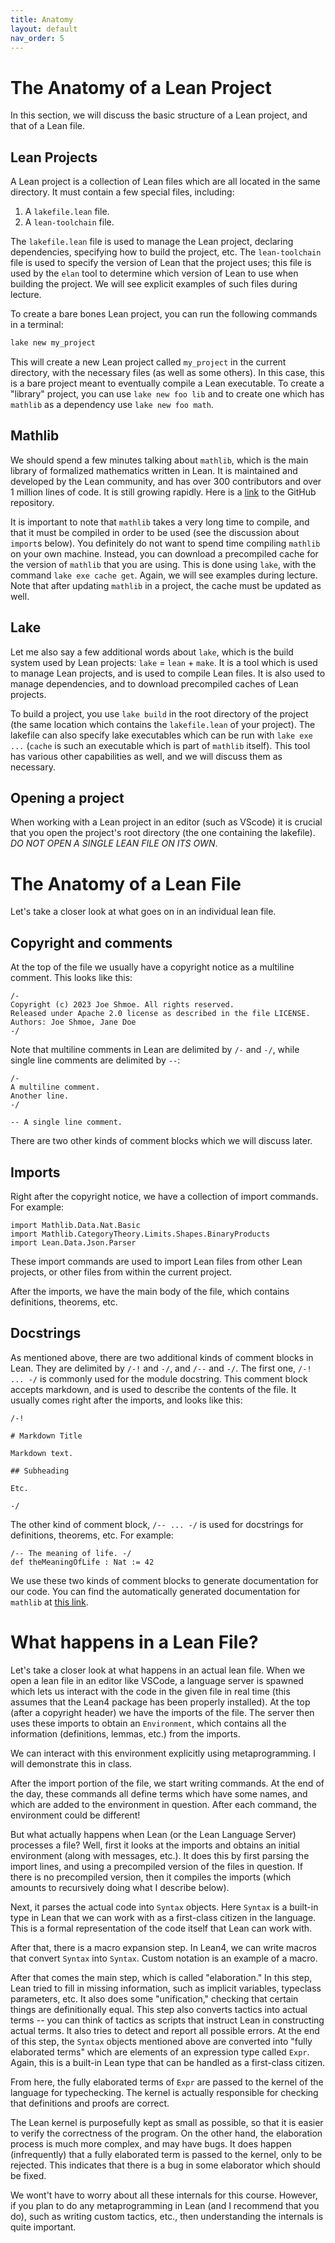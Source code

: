 ```yaml
---
title: Anatomy
layout: default
nav_order: 5
---
```


# The Anatomy of a Lean Project

In this section, we will discuss the basic structure of a Lean project, and that of a Lean file.

## Lean Projects

A Lean project is a collection of Lean files which are all located in the same directory.
It must contain a few special files, including:

1. A `lakefile.lean` file.
2. A `lean-toolchain` file.

The `lakefile.lean` file is used to manage the Lean project, declaring dependencies, specifying how to build the project, etc.
The `lean-toolchain` file is used to specify the version of Lean that the project uses; this file is used by the `elan` tool to determine which version of Lean to use when building the project.
We will see explicit examples of such files during lecture.

To create a bare bones Lean project, you can run the following commands in a terminal:

```bash
lake new my_project
```

This will create a new Lean project called `my_project` in the current directory, with the necessary files (as well as some others).
In this case, this is a bare project meant to eventually compile a Lean executable.
To create a "library" project, you can use `lake new foo lib` and to create one which has `mathlib` as a dependency use `lake new foo math`.

## Mathlib

We should spend a few minutes talking about `mathlib`, which is the main library of formalized mathematics written in Lean.
It is maintained and developed by the Lean community, and has over 300 contributors and over 1 million lines of code.
It is still growing rapidly.
Here is a [link](https://github.com/leanprover-community/mathlib4) to the GitHub repository.

It is important to note that `mathlib` takes a very long time to compile, and that it must be compiled in order to be used (see the discussion about `import`s below). 
You definitely do not want to spend time compiling `mathlib` on your own machine.
Instead, you can download a precompiled cache for the version of `mathlib` that you are using.
This is done using `lake`, with the command `lake exe cache get`.
Again, we will see examples during lecture.
Note that after updating `mathlib` in a project, the cache must be updated as well.

## Lake

Let me also say a few additional words about `lake`, which is the build system used by Lean projects: `lake` = `lean` + `make`.
It is a tool which is used to manage Lean projects, and is used to compile Lean files.
It is also used to manage dependencies, and to download precompiled caches of Lean projects.

To build a project, you use `lake build` in the root directory of the project (the same location which contains the `lakefile.lean` of your project).
The lakefile can also specify lake executables which can be run with `lake exe ...` (`cache` is such an executable which is part of `mathlib` itself).
This tool has various other capabilities as well, and we will discuss them as necessary.

## Opening a project

When working with a Lean project in an editor (such as VScode) it is crucial that you open the project's root directory (the one containing the lakefile).
*DO NOT OPEN A SINGLE LEAN FILE ON ITS OWN*.

# The Anatomy of a Lean File

Let's take a closer look at what goes on in an individual lean file.

## Copyright and comments
At the top of the file we usually have a copyright notice as a multiline comment.
This looks like this:
```lean
/-
Copyright (c) 2023 Joe Shmoe. All rights reserved.
Released under Apache 2.0 license as described in the file LICENSE.
Authors: Joe Shmoe, Jane Doe
-/
```
Note that multiline comments in Lean are delimited by `/-` and `-/`, while single line comments are delimited by `--`:
```lean
/-
A multiline comment.
Another line.
-/

-- A single line comment.
```
There are two other kinds of comment blocks which we will discuss later.

## Imports

Right after the copyright notice, we have a collection of import commands.
For example:

```lean
import Mathlib.Data.Nat.Basic
import Mathlib.CategoryTheory.Limits.Shapes.BinaryProducts
import Lean.Data.Json.Parser
```

These import commands are used to import Lean files from other Lean projects, or other files from within the current project.

After the imports, we have the main body of the file, which contains definitions, theorems, etc.

## Docstrings

As mentioned above, there are two additional kinds of comment blocks in Lean.
They are delimited by `/-!` and `-/`, and `/--` and `-/`.
The first one, `/-! ... -/` is commonly used for the module docstring.
This comment block accepts markdown, and is used to describe the contents of the file.
It usually comes right after the imports, and looks like this:

```lean
/-!

# Markdown Title

Markdown text.

## Subheading

Etc.

-/
```

The other kind of comment block, `/-- ... -/` is used for docstrings for definitions, theorems, etc.
For example:
```lean
/-- The meaning of life. -/
def theMeaningOfLife : Nat := 42
```

We use these two kinds of comment blocks to generate documentation for our code.
You can find the automatically generated documentation for `mathlib` at [this link](https://leanprover-community.github.io/mathlib4_docs/).

# What happens in a Lean File?

Let's take a closer look at what happens in an actual lean file.
When we open a lean file in an editor like VSCode, a language server is spawned which lets us interact with the code in the given file in real time (this assumes that the Lean4 package has been properly installed).
At the top (after a copyright header) we have the imports of the file.
The server then uses these imports to obtain an `Environment`, which contains all the information (definitions, lemmas, etc.) from the imports.

We can interact with this environment explicitly using metaprogramming. 
I will demonstrate this in class.

After the import portion of the file, we start writing commands.
At the end of the day, these commands all define terms which have some names, and which are added to the environment in question.
After each command, the environment could be different!

But what actually happens when Lean (or the Lean Language Server) processes a file?
Well, first it looks at the imports and obtains an initial environment (along with messages, etc.).
It does this by first parsing the import lines, and using a precompiled version of the files in question.
If there is no precompiled version, then it compiles the imports (which amounts to recursively doing what I describe below).

Next, it parses the actual code into `Syntax` objects.
Here `Syntax` is a built-in type in Lean that we can work with as a first-class citizen in the language.
This is a formal representation of the code itself that Lean can work with.

After that, there is a macro expansion step.
In Lean4, we can write macros that convert `Syntax` into `Syntax`.
Custom notation is an example of a macro.

After that comes the main step, which is called "elaboration."
In this step, Lean tried to fill in missing information, such as implicit variables, typeclass parameters, etc.
It also does some "unification," checking that certain things are definitionally equal.
This step also converts tactics into actual terms -- you can think of tactics as scripts that instruct Lean in constructing actual terms.
It also tries to detect and report all possible errors. 
At the end of this step, the `Syntax` objects mentioned above are converted into "fully elaborated terms" which are elements of an expression type called `Expr`. 
Again, this is a built-in Lean type that can be handled as a first-class citizen.

From here, the fully elaborated terms of `Expr` are passed to the kernel of the language for typechecking.
The kernel is actually responsible for checking that definitions and proofs are correct.

The Lean kernel is purposefully kept as small as possible, so that it is easier to verify the correctness of the program.
On the other hand, the elaboration process is much more complex, and may have bugs. 
It does happen (infrequently) that a fully elaborated term is passed to the kernel, only to be rejected. 
This indicates that there is a bug in some elaborator which should be fixed. 

We wont't have to worry about all these internals for this course.
However, if you plan to do any metaprogramming in Lean (and I recommend that you do), such as writing custom tactics, etc., then understanding the internals is quite important.



